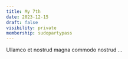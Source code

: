 ```yaml
---
title: My 7th
date: 2023-12-15
draft: false
visibility: private
membership: sudopartypass
---
```


Ullamco et nostrud magna commodo nostrud ...